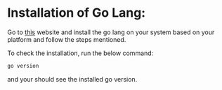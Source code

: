 # Installation of Go Lang:

Go to [this](https://go.dev/doc/install) website and install the go lang on your system based on your platform and follow the steps mentioned.

To check the installation, run the below command:

```bash
go version
```

and your should see the installed go version.